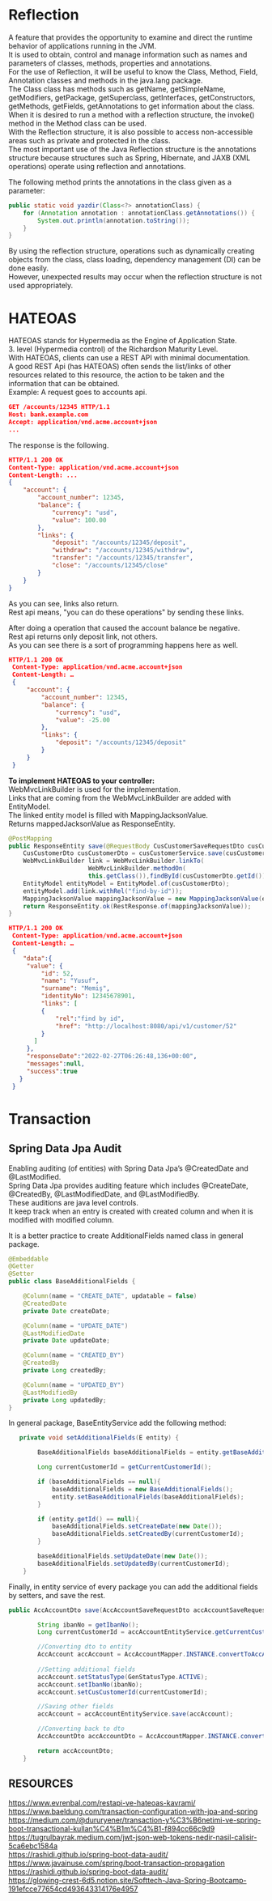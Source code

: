 # Reflection 

A feature that provides the opportunity to examine and direct the runtime behavior of applications running in the JVM.  
It is used to obtain, control and manage information such as names and parameters of classes, methods, properties and annotations.  
For the use of Reflection, it will be useful to know the Class, Method, Field, Annotation classes and methods in the java.lang package.  
The Class class has methods such as getName, getSimpleName, getModifiers, getPackage, getSuperclass, getInterfaces, getConstructors, getMethods, getFields, getAnnotations to get information about the class.  
When it is desired to run a method with a reflection structure, the invoke() method in the Method class can be used.  
With the Reflection structure, it is also possible to access non-accessible areas such as private and protected in the class.  
The most important use of the Java Reflection structure is the annotations structure because structures such as Spring, Hibernate, and JAXB (XML operations) operate using reflection and annotations.  

The following method prints the annotations in the class given as a parameter:  
```java
public static void yazdir(Class<?> annotationClass) {
    for (Annotation annotation : annotationClass.getAnnotations()) {
        System.out.println(annotation.toString());
    }
}
```

By using the reflection structure, operations such as dynamically creating objects from the class, class loading, dependency management (DI) can be done easily.  
However, unexpected results may occur when the reflection structure is not used appropriately.  


# HATEOAS  
HATEOAS stands for Hypermedia as the Engine of Application State.  
3. level (Hypermedia control) of the Richardson Maturity Level.  
With HATEOAS, clients can use a REST API with minimal documentation.  
A good REST Api (has HATEOAS) often sends the list/links of other resources related to this resource, the action to be taken and the information that can be obtained.  
Example:
A request goes to accounts api.  

```json
GET /accounts/12345 HTTP/1.1
Host: bank.example.com
Accept: application/vnd.acme.account+json
...
```

The response is the following.  

```json
HTTP/1.1 200 OK
Content-Type: application/vnd.acme.account+json
Content-Length: ...
{
    "account": {
        "account_number": 12345,
        "balance": {
            "currency": "usd",
            "value": 100.00
        },
        "links": {
            "deposit": "/accounts/12345/deposit",
            "withdraw": "/accounts/12345/withdraw",
            "transfer": "/accounts/12345/transfer",
            "close": "/accounts/12345/close"
        }
    }
}
```
As you can see, links also return.  
Rest api means, "you can do these operations" by sending these links.  

After doing a operation that caused the account balance be negative.  
Rest api returns only deposit link, not others.  
As you can see there is a sort of programming happens here as well.  

```json
HTTP/1.1 200 OK
 Content-Type: application/vnd.acme.account+json
 Content-Length: …
 {
     "account": {
         "account_number": 12345,
         "balance": {
             "currency": "usd",
             "value": -25.00
         },
         "links": {
             "deposit": "/accounts/12345/deposit"
         }
     }
 }
```
**To implement HATEOAS to your controller:**  
WebMvcLinkBuilder is used for the implementation.  
Links that are coming from the WebMvcLinkBuilder are added with EntityModel.   
The linked entity model is filled with MappingJacksonValue.  
Returns mappedJacksonValue as ResponseEntity.  

```java
@PostMapping
public ResponseEntity save(@RequestBody CusCustomerSaveRequestDto cusCustomerSaveRequestDto){
    CusCustomerDto cusCustomerDto = cusCustomerService.save(cusCustomerSaveRequestDto);
    WebMvcLinkBuilder link = WebMvcLinkBuilder.linkTo(
                      WebMvcLinkBuilder.methodOn(
                      this.getClass()),findById(cusCustomerDto.getId()));
    EntityModel entityModel = EntityModel.of(cusCustomerDto);
    entityModel.add(link.withRel("find-by-id"));
    MappingJacksonValue mappingJacksonValue = new MappingJacksonValue(entityModel);
    return ResponseEntity.ok(RestResponse.of(mappingJacksonValue));
}
```
```json
HTTP/1.1 200 OK
 Content-Type: application/vnd.acme.account+json
 Content-Length: …
 {
    "data":{
     "value": {
         "id": 52,
         "name": "Yusuf",
         "surname": "Memiş",
         "identityNo": 12345678901,
         "links": [
         {
             "rel":"find by id",
             "href": "http://localhost:8080/api/v1/customer/52"
         }
       ]
     },
     "responseDate":"2022-02-27T06:26:48,136+00:00",
     "messages":null,
     "success":true
   }
 }
```

# Transaction  

## Spring Data Jpa Audit  
Enabling auditing (of entities) with Spring Data Jpa’s @CreatedDate and @LastModified.  
Spring Data Jpa provides auditing feature which includes @CreateDate, @CreatedBy, @LastModifiedDate, and @LastModifiedBy.  
These auditions are java level controls.  
It keep track when an entry is created with created column and when it is modified with modified column.  

It is a better practice to create AdditionalFields named class in general package.  
```java
@Embeddable
@Getter
@Setter
public class BaseAdditionalFields {

    @Column(name = "CREATE_DATE", updatable = false)
    @CreatedDate
    private Date createDate;

    @Column(name = "UPDATE_DATE")
    @LastModifiedDate
    private Date updateDate;

    @Column(name = "CREATED_BY")
    @CreatedBy
    private Long createdBy;

    @Column(name = "UPDATED_BY")
    @LastModifiedBy
    private Long updatedBy;
}
```
In general package, BaseEntityService add the following method:  
```java
   private void setAdditionalFields(E entity) {

        BaseAdditionalFields baseAdditionalFields = entity.getBaseAdditionalFields();

        Long currentCustomerId = getCurrentCustomerId();

        if (baseAdditionalFields == null){
            baseAdditionalFields = new BaseAdditionalFields();
            entity.setBaseAdditionalFields(baseAdditionalFields);
        }

        if (entity.getId() == null){
            baseAdditionalFields.setCreateDate(new Date());
            baseAdditionalFields.setCreatedBy(currentCustomerId);
        }

        baseAdditionalFields.setUpdateDate(new Date());
        baseAdditionalFields.setUpdatedBy(currentCustomerId);
    }
```
Finally, in entity service of every package you can add the additional fields by setters, and save the rest.  
```java
public AccAccountDto save(AccAccountSaveRequestDto accAccountSaveRequestDto) {

        String ibanNo = getIbanNo();
        Long currentCustomerId = accAccountEntityService.getCurrentCustomerId();

        //Converting dto to entity
        AccAccount accAccount = AccAccountMapper.INSTANCE.convertToAccAccount(accAccountSaveRequestDto);
        
        //Setting additional fields
        accAccount.setStatusType(GenStatusType.ACTIVE);
        accAccount.setIbanNo(ibanNo);
        accAccount.setCusCustomerId(currentCustomerId);

        //Saving other fields
        accAccount = accAccountEntityService.save(accAccount);

        //Converting back to dto
        AccAccountDto accAccountDto = AccAccountMapper.INSTANCE.convertToAccAccountDto(accAccount);

        return accAccountDto;
    }

```

## RESOURCES
https://www.evrenbal.com/restapi-ve-hateoas-kavrami/  
https://www.baeldung.com/transaction-configuration-with-jpa-and-spring  
https://medium.com/@dururyener/transaction-y%C3%B6netimi-ve-spring-boot-transactional-kullan%C4%B1m%C4%B1-f894cc66c9d9  
https://tugrulbayrak.medium.com/jwt-json-web-tokens-nedir-nasil-calisir-5ca6ebc1584a  
https://rashidi.github.io/spring-boot-data-audit/  
https://www.javainuse.com/spring/boot-transaction-propagation  
https://rashidi.github.io/spring-boot-data-audit/  
https://glowing-crest-6d5.notion.site/Softtech-Java-Spring-Bootcamp-191efcce77654cd493643314176e4957  
